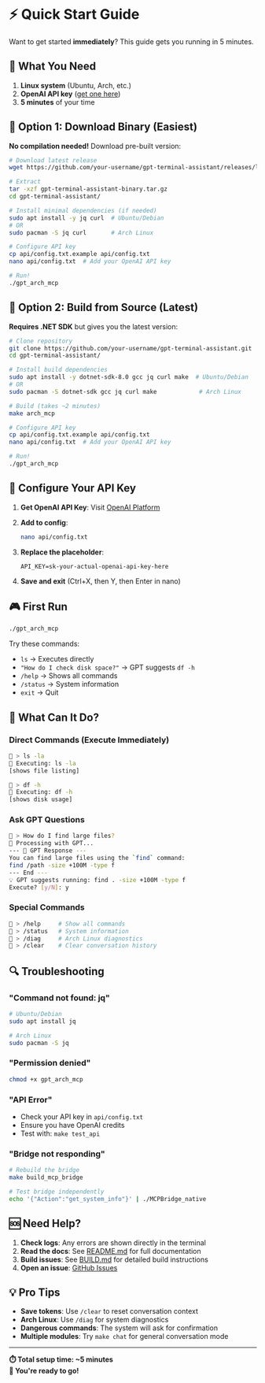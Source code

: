# ⚡ Quick Start Guide

Want to get started **immediately**? This guide gets you running in 5 minutes.

## 🎯 What You Need

1. **Linux system** (Ubuntu, Arch, etc.)
2. **OpenAI API key** ([get one here](https://platform.openai.com/api-keys))
3. **5 minutes** of your time

## 🚀 Option 1: Download Binary (Easiest)

**No compilation needed!** Download pre-built version:

```bash
# Download latest release
wget https://github.com/your-username/gpt-terminal-assistant/releases/latest/download/gpt-terminal-assistant-binary.tar.gz

# Extract
tar -xzf gpt-terminal-assistant-binary.tar.gz
cd gpt-terminal-assistant/

# Install minimal dependencies (if needed)
sudo apt install -y jq curl  # Ubuntu/Debian
# OR
sudo pacman -S jq curl       # Arch Linux

# Configure API key
cp api/config.txt.example api/config.txt
nano api/config.txt  # Add your OpenAI API key

# Run!
./gpt_arch_mcp
```

## 🔨 Option 2: Build from Source (Latest)

**Requires .NET SDK** but gives you the latest version:

```bash
# Clone repository
git clone https://github.com/your-username/gpt-terminal-assistant.git
cd gpt-terminal-assistant/

# Install build dependencies
sudo apt install -y dotnet-sdk-8.0 gcc jq curl make  # Ubuntu/Debian
# OR  
sudo pacman -S dotnet-sdk gcc jq curl make            # Arch Linux

# Build (takes ~2 minutes)
make arch_mcp

# Configure API key  
cp api/config.txt.example api/config.txt
nano api/config.txt  # Add your OpenAI API key

# Run!
./gpt_arch_mcp
```

## 🔑 Configure Your API Key

1. **Get OpenAI API Key**: Visit [OpenAI Platform](https://platform.openai.com/api-keys)

2. **Add to config**:
   ```bash
   nano api/config.txt
   ```
   
3. **Replace the placeholder**:
   ```
   API_KEY=sk-your-actual-openai-api-key-here
   ```

4. **Save and exit** (Ctrl+X, then Y, then Enter in nano)

## 🎮 First Run

```bash
./gpt_arch_mcp
```

Try these commands:
- `ls` → Executes directly
- `"How do I check disk space?"` → GPT suggests `df -h`
- `/help` → Shows all commands
- `/status` → System information
- `exit` → Quit

## 🎯 What Can It Do?

### Direct Commands (Execute Immediately)
```bash
🤖 > ls -la
🔧 Executing: ls -la
[shows file listing]

🤖 > df -h  
🔧 Executing: df -h
[shows disk usage]
```

### Ask GPT Questions
```bash
🤖 > How do I find large files?
🤖 Processing with GPT...
--- 💬 GPT Response ---
You can find large files using the `find` command:
find /path -size +100M -type f
--- End ---
💡 GPT suggests running: find . -size +100M -type f
Execute? [y/N]: y
```

### Special Commands
```bash
🤖 > /help     # Show all commands
🤖 > /status   # System information  
🤖 > /diag     # Arch Linux diagnostics
🤖 > /clear    # Clear conversation history
```

## 🔍 Troubleshooting

### "Command not found: jq"
```bash
# Ubuntu/Debian
sudo apt install jq

# Arch Linux
sudo pacman -S jq
```

### "Permission denied"
```bash
chmod +x gpt_arch_mcp
```

### "API Error"
- Check your API key in `api/config.txt`
- Ensure you have OpenAI credits
- Test with: `make test_api`

### "Bridge not responding"
```bash
# Rebuild the bridge
make build_mcp_bridge

# Test bridge independently  
echo '{"Action":"get_system_info"}' | ./MCPBridge_native
```

## 🆘 Need Help?

1. **Check logs**: Any errors are shown directly in the terminal
2. **Read the docs**: See [README.md](README.md) for full documentation
3. **Build issues**: See [BUILD.md](BUILD.md) for detailed build instructions
4. **Open an issue**: [GitHub Issues](https://github.com/your-username/gpt-terminal-assistant/issues)

## 💡 Pro Tips

- **Save tokens**: Use `/clear` to reset conversation context
- **Arch Linux**: Use `/diag` for system diagnostics
- **Dangerous commands**: The system will ask for confirmation
- **Multiple modules**: Try `make chat` for general conversation mode

---

**⏱️ Total setup time: ~5 minutes**  
**🎉 You're ready to go!**